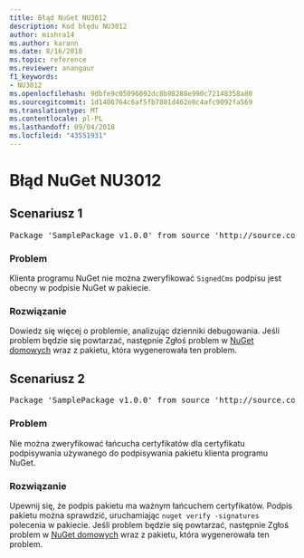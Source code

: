 ```yaml
---
title: Błąd NuGet NU3012
description: Kod błędu NU3012
author: mishra14
ms.author: karann
ms.date: 8/16/2018
ms.topic: reference
ms.reviewer: anangaur
f1_keywords:
- NU3012
ms.openlocfilehash: 9dbfe9c05096092dc8b98288e990c72148358a80
ms.sourcegitcommit: 1d1406764c6af5fb7801d462e0c4afc9092fa569
ms.translationtype: MT
ms.contentlocale: pl-PL
ms.lasthandoff: 09/04/2018
ms.locfileid: "43551931"
---
```

# <a name="nuget-error-nu3012"></a>Błąd NuGet NU3012

## <a name="scenario-1"></a>Scenariusz 1

<pre>Package 'SamplePackage v1.0.0' from source 'http://source.com/index.json': The primary signature validation failed.</pre>

### <a name="issue"></a>Problem

Klienta programu NuGet nie można zweryfikować `SignedCms` podpisu jest obecny w podpisie NuGet w pakiecie.


### <a name="solution"></a>Rozwiązanie

Dowiedz się więcej o problemie, analizując dzienniki debugowania. Jeśli problem będzie się powtarzać, następnie Zgłoś problem w [NuGet domowych](https://github.com/NuGet/Home/issues) wraz z pakietu, która wygenerowała ten problem.



## <a name="scenario-2"></a>Scenariusz 2

<pre>Package 'SamplePackage v1.0.0' from source 'http://source.com/index.json': The primary signature found a chain building issue:  A certificate chain processed, but terminated in a root certificate which is not trusted by the trust provider.</pre>

### <a name="issue"></a>Problem

Nie można zweryfikować łańcucha certyfikatów dla certyfikatu podpisywania używanego do podpisywania pakietu klienta programu NuGet.


### <a name="solution"></a>Rozwiązanie

Upewnij się, że podpis pakietu ma ważnym łańcuchem certyfikatów. Podpis pakietu można sprawdzić, uruchamiając `nuget verify -signatures` polecenia w pakiecie. Jeśli problem będzie się powtarzać, następnie Zgłoś problem w [NuGet domowych](https://github.com/NuGet/Home/issues) wraz z pakietu, która wygenerowała ten problem.



